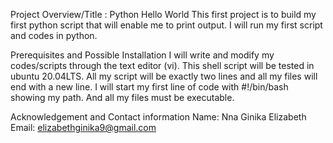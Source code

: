 Project Overview/Title : Python Hello World
This first project is to build my first python script that will enable me to print output. I will run my first script and codes in python. 

Prerequisites and Possible Installation
I will write and modify my codes/scripts through the text editor (vi). This shell script will be tested in ubuntu 20.04LTS. All my script will be exactly two lines and all my files will end with a new line. I will start my first line of code with #!/bin/bash showing my path. And all my files must be executable.

Acknowledgement and Contact information
Name: Nna Ginika Elizabeth
Email: elizabethginika9@gmail.com
